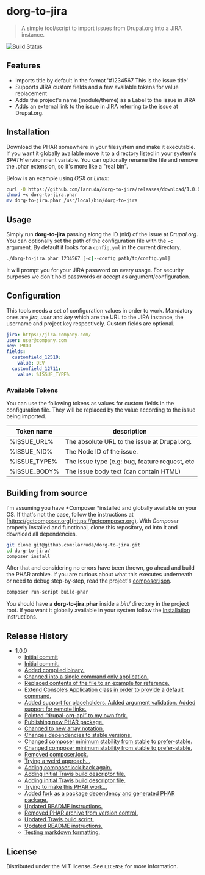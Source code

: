 # dorg-to-jira
> A simple tool/script to import issues from Drupal.org into a JIRA instance.

[![Build Status][travis-image]][travis-url]

## Features

* Imports title by default in the format '#1234567 This is the issue title'
* Supports JIRA custom fields and a few available tokens for value replacement
* Adds the project's name (module/theme) as a Label to the issue in JIRA
* Adds an external link to the issue in JIRA referring to the issue at Drupal.org.

## Installation

Download the PHAR somewhere in your filesystem and make it executable.
If you want it globally available move it to a directory listed in your system's *$PATH* environment variable.
You can optionally rename the file and remove the .phar extension, so it's more like a "real bin".

Below is an example using *OSX* or *Linux*:

```sh
curl -O https://github.com/larruda/dorg-to-jira/releases/download/1.0.0/dorg-to-jira.phar
chmod +x dorg-to-jira.phar
mv dorg-to-jira.phar /usr/local/bin/dorg-to-jira
```

## Usage 

Simply run **dorg-to-jira** passing along the ID (nid) of the issue at *Drupal.org*.
You can optionally set the path of the configuration file with the `-c` argument. By default it looks for a `config.yml` in the current directory.

```sh
./dorg-to-jira.phar 1234567 [-c|--config path/to/config.yml]
```

It will prompt you for your JIRA password on every usage. 
For security purposes we don't hold passwords or accept as argument/configuration.

## Configuration

This tools needs a set of configuration values in order to work. 
Mandatory ones are *jira*, *user* and *key* which are the URL to the JIRA instance, the username and project key respectively.
Custom fields are optional.

```yaml
jira: https://jira.company.com/
user: user@company.com
key: PROJ
fields:
  customfield_12510:
    value: DEV
  customfield_12711:
    value: %ISSUE_TYPE%
```

### Available Tokens

You can use the following tokens as values for custom fields in the configuration file. 
They will be replaced by the value according to the issue being imported.

| Token name | description |
| ---------- | ----------- |
|%ISSUE_URL% | The absolute URL to the issue at Drupal.org. |
|%ISSUE_NID% | The Node ID of the issue. |
|%ISSUE_TYPE% | The issue type (e.g: bug, feature request, etc |
|%ISSUE_BODY% | The issue body text (can contain HTML) |
        

## Building from source

I'm assuming you have *Composer *installed and globally available on your OS.
If that's not the case, follow the instructions at [https://getcomposer.org](https://getcomposer.org).
With *Composer* properly installed and functional, clone this repository, cd into it and download all dependencies.

```sh
git clone git@github.com:larruda/dorg-to-jira.git
cd dorg-to-jira/
composer install
```

After that and considering no errors have been thrown, go ahead and build the PHAR archive.
If you are curious about what this executes underneath or need to debug step-by-step, read the project's [composer.json](composer.json).

```sh
composer run-script build-phar
```

You should have a **dorg-to-jira.phar** inside a *bin/* directory in the project root. 
If you want it globally available in your system follow the [Installation](#installation) instructions.

## Release History

* 1.0.0
    * [Initial commit](http://github.com/larruda/dorg-to-jira/commit/9437dbe6c765ceeb08f7b2092994d1c4740b0695)
    * [Initial commit.](http://github.com/larruda/dorg-to-jira/commit/6b28364964ef440526860dd6dcfd60bf09267ab7)
    * [Added compiled binary.](http://github.com/larruda/dorg-to-jira/commit/72b369ff4445ab1cb094a0917456682a15df67a8)
    * [Changed into a single command only application.](http://github.com/larruda/dorg-to-jira/commit/94780f574e47f51ee4592e6dbaa853531925082e)
    * [Replaced contents of the file to an example for reference.](http://github.com/larruda/dorg-to-jira/commit/02e2e3ad99eb797478688248a49458d1ce4bd00a)
    * [Extend Console’s Application class in order to provide a default command.](http://github.com/larruda/dorg-to-jira/commit/79221c5ea10bb4a2aabd4cf9b938dd9fa69a4dbe)
    * [Added support for placeholders. Added argument validation. Added support for remote links.](http://github.com/larruda/dorg-to-jira/commit/e95761d4b82f22a3654bb6c89b3adfade809160d)
    * [Pointed “drupal-org-api” to my own fork.](http://github.com/larruda/dorg-to-jira/commit/e74040a1b0cae6c7c90e0de8a123e9dd8bb6077d)
    * [Publishing new PHAR package.](http://github.com/larruda/dorg-to-jira/commit/3f20f9765d4bc0e63934559f58b689752d923b25)
    * [Changed to new array notation.](http://github.com/larruda/dorg-to-jira/commit/125af6c23602bc349178a1fb3cc67920ab423598)
    * [Changes dependencies to stable versions.](http://github.com/larruda/dorg-to-jira/commit/7638aa5513e88b8a8861c9755440f820ae91ea3e)
    * [Changed composer minimum stability from stable to prefer-stable.](http://github.com/larruda/dorg-to-jira/commit/ddc41c4fbf16c193d32ef56a552d9e3183743a43)
    * [Changed composer minimum stability from stable to prefer-stable.](http://github.com/larruda/dorg-to-jira/commit/4a597138eb82e39c2e2582e9efbe0da5a2837a83)
    * [Removed composer.lock.](http://github.com/larruda/dorg-to-jira/commit/500d7ee2f22ab909926cec3f3d8cf714ee19479e)
    * [Trying a weird approach…](http://github.com/larruda/dorg-to-jira/commit/af34758be41f340c32b02fdc56616212e250103c)
    * [Adding composer.lock back again.](http://github.com/larruda/dorg-to-jira/commit/4dc8efc6e00a7a4e5db35d0b3074ee1f373e9afd)
    * [Adding initial Travis build descriptor file.](http://github.com/larruda/dorg-to-jira/commit/a2065519b14926916ab93ee6fcc0d58a2e307562)
    * [Adding initial Travis build descriptor file.](http://github.com/larruda/dorg-to-jira/commit/5ca37cb0082630ca75b2ee1a9158ad8e77ad9de0)
    * [Trying to make this PHAR work…](http://github.com/larruda/dorg-to-jira/commit/fae31cfbd94a242ca213950125972897aec15a3a)
    * [Added fork as a package dependency and generated PHAR package.](http://github.com/larruda/dorg-to-jira/commit/1d76dd3eca03789a579ec5d5ed508d02b51a10cb)
    * [Updated README instructions.](http://github.com/larruda/dorg-to-jira/commit/e4a1e62ecc599b0b056c4b2847a505cff66a57fb)
    * [Removed PHAR archive from version control.](http://github.com/larruda/dorg-to-jira/commit/0c5fd911f9c8d138fb45d18dc5812f3dd59e1242)
    * [Updated Travis build script.](http://github.com/larruda/dorg-to-jira/commit/c00f200f301cc1e83a78751d3575e3c66539d863)
    * [Updated README instructions.](http://github.com/larruda/dorg-to-jira/commit/7d00a501be6a674723e188b9a3f03012fd6dee80)
    * [Testing markdown formatting.](http://github.com/larruda/dorg-to-jira/commit/5394884fd7f3f6df6db2389c761cb334fc64a7e5)

## License

Distributed under the MIT license. See ``LICENSE`` for more information.

[travis-image]: https://img.shields.io/travis/larruda/dorg-to-jira/master.svg?style=flat-square
[travis-url]: https://travis-ci.org/larruda/dorg-to-jira